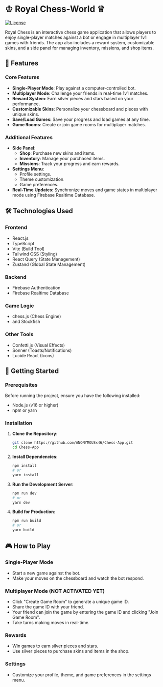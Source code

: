 # ♔ Royal Chess-World ♕
[![License](https://img.shields.io/badge/license-MIT-blue.svg)](LICENSE)

Royal Chess is an interactive chess game application that allows players to enjoy single-player matches against a bot or engage in multiplayer 1v1 games with friends. The app also includes a reward system, customizable skins, and a side panel for managing inventory, missions, and shop items.

## 🌟 Features

### Core Features
- **Single-Player Mode**: Play against a computer-controlled bot.
- **Multiplayer Mode**: Challenge your friends in real-time 1v1 matches.
- **Reward System**: Earn silver pieces and stars based on your performance.
- **Customizable Skins**: Personalize your chessboard and pieces with unique skins.
- **Save/Load Games**: Save your progress and load games at any time.
- **Game Rooms**: Create or join game rooms for multiplayer matches.

### Additional Features
- **Side Panel**:
  - **Shop**: Purchase new skins and items.
  - **Inventory**: Manage your purchased items.
  - **Missions**: Track your progress and earn rewards.
- **Settings Menu**:
  - Profile settings.
  - Theme customization.
  - Game preferences.
- **Real-Time Updates**: Synchronize moves and game states in multiplayer mode using Firebase Realtime Database.

## 🛠️ Technologies Used

### Frontend
- React.js
- TypeScript
- Vite (Build Tool)
- Tailwind CSS (Styling)
- React Query (State Management)
- Zustand (Global State Management)

### Backend
- Firebase Authentication
- Firebase Realtime Database

### Game Logic
- chess.js (Chess Engine)
- and Stockfish

### Other Tools
- Confetti.js (Visual Effects)
- Sonner (Toasts/Notifications)
- Lucide React (Icons)

## 🚀 Getting Started

### Prerequisites
Before running the project, ensure you have the following installed:
- Node.js (v16 or higher)
- npm or yarn

### Installation
1. **Clone the Repository**:
    ```bash
    git clone https://github.com/ANONYMOUSx46/Chess-App.git
    cd Chess-App
    ```
2. **Install Dependencies**:
    ```bash
    npm install
    # or
    yarn install
    ```
   
3. **Run the Development Server**:
    ```bash
    npm run dev
    # or
    yarn dev
    ```
4. **Build for Production**:
    ```bash
    npm run build
    # or
    yarn build
    ```

## 🎮 How to Play

### Single-Player Mode
- Start a new game against the bot.
- Make your moves on the chessboard and watch the bot respond.

### Multiplayer Mode (NOT ACTIVATED YET)
- Click "Create Game Room" to generate a unique game ID.
- Share the game ID with your friend.
- Your friend can join the game by entering the game ID and clicking "Join Game Room".
- Take turns making moves in real-time.

### Rewards
- Win games to earn silver pieces and stars.
- Use silver pieces to purchase skins and items in the shop.

### Settings
- Customize your profile, theme, and game preferences in the settings menu.
